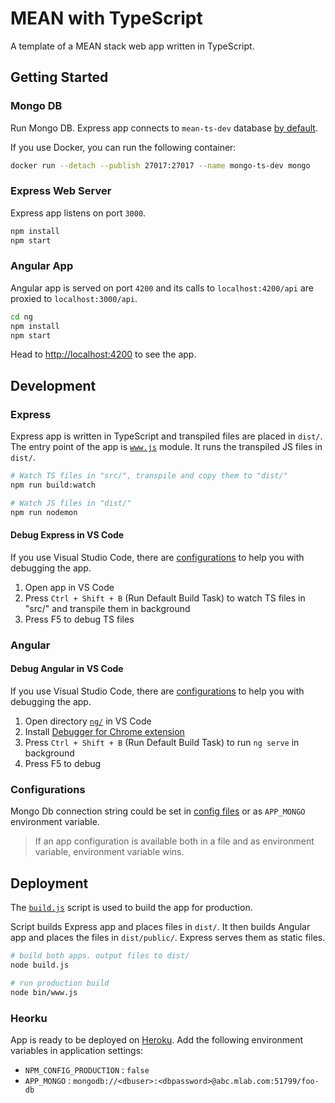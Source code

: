 # MEAN with TypeScript

A template of a MEAN stack web app written in TypeScript.

## Getting Started

### Mongo DB

Run Mongo DB. Express app connects to `mean-ts-dev` database [by default](./src/config/env/development.ts).

If you use Docker, you can run the following container:

```bash
docker run --detach --publish 27017:27017 --name mongo-ts-dev mongo
```

### Express Web Server

Express app listens on port `3000`.

```bash
npm install
npm start
```

### Angular App

Angular app is served on port `4200` and its calls to `localhost:4200/api` are proxied to `localhost:3000/api`.

```bash
cd ng
npm install
npm start
```

Head to [http://localhost:4200](http://localhost:4200) to see the app.

## Development

### Express

Express app is written in TypeScript and transpiled files are placed in `dist/`. The entry point of the app is [`www.js`](./bin/www.js) module. It runs the transpiled JS files in `dist/`.

```bash
# Watch TS files in "src/", transpile and copy them to "dist/"
npm run build:watch

# Watch JS files in "dist/"
npm run nodemon
```

#### Debug Express in VS Code

If you use Visual Studio Code, there are [configurations](./.vscode/) to help you with debugging the app.

1. Open app in VS Code
1. Press `Ctrl + Shift + B` (Run Default Build Task) to watch TS files in "src/" and transpile them in background
1. Press F5 to debug TS files

### Angular

#### Debug Angular in VS Code

If you use Visual Studio Code, there are [configurations](./ng/.vscode/) to help you with debugging the app.

1. Open directory [`ng/`](./ng/) in VS Code
1. Install [Debugger for Chrome extension](https://github.com/Microsoft/vscode-chrome-debug)
1. Press `Ctrl + Shift + B` (Run Default Build Task) to run `ng serve` in background
1. Press F5 to debug

### Configurations

Mongo Db connection string could be set in [config files](./src/config/env) or as `APP_MONGO` environment variable.

> If an app configuration is available both in a file and as environment variable, environment variable wins.

## Deployment

The [`build.js`](./build.js) script is used to build the app for production.

Script builds Express app and places files in `dist/`. It then builds Angular app and places the files in `dist/public/`. Express serves them as static files.

```bash
# build both apps. output files to dist/
node build.js

# run production build
node bin/www.js
```

### Heorku

App is ready to be deployed on [Heroku](https://www.heroku.com). Add the following environment variables in application settings:

- `NPM_CONFIG_PRODUCTION` : `false`
- `APP_MONGO` : `mongodb://<dbuser>:<dbpassword>@abc.mlab.com:51799/foo-db`
